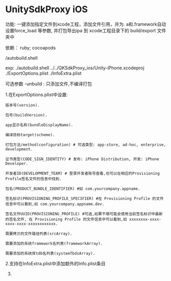 # UnitySdkProxy iOS

功能: 一键添加指定文件到xcode工程，添加文件引用，并为. a和.framework自动设置force_load 等参数, 并打包导出ipa 到 xcode工程目录下的 build/export 文件夹中

依赖： ruby; cocoapods

<path>/autobuild.shell <xcodeProjectPath> <ExportOptionsPlistPath> <InfoExtraPlistPath>

exp:
./autobuild.shell ../../QKSdkProxy_ios/Unity-iPhone.xcodeproj ./ExportOptions.plist ./InfoExtra.plist

可选参数 -unbuild : 只添加文件,不编译打包

1.在ExportOptions.plist中设置:

    版本号(version).
    
    包号(buildVersion).
    
    app显示名称(bundleDisplayName).
    
    编译目标target(scheme).
    
    打包方法/method(configuration) # 可选类型: app-store, ad-hoc, enterprise, development.
    
    证书类型(CODE_SIGN_IDENTITY) # 发布: iPhone Distribution, 开发: iPhone Developer.
    
    开发者ID(DEVELOPMENT_TEAM) # 登录开发者账号查看,也可以在相应的Provisioning Profile签名文件的信息中找到.
    
    包名(PRODUCT_BUNDLE_IDENTIFIER) #如 com.yourcompany.appname.
    
    签名标识(PROVISIONING_PROFILE_SPECIFIER) #在 Provisioning Profile 的文件信息中可以看到,如 com.yourcompany.appname.dev.
    
    签名文件UUID(PROVISIONING_PROFILE) #可选,如果不填可能会使用当前签名标识中最新的签名文件, 在 Provisioning Profile 的文件信息中可以看到,如 xxxxxxxx-xxxx-xxxx-xxxx-xxxxxxxxxxxx.
    
    需要拷贝的文件路径列表(srcArray).
    
    需要添加的系统framework名列表(frameworkArray).
    
    需要添加的系统库tdb名列表(systemTbdsArray).
    
2.支持在InfoExtra.plist中添加额外的Info.plist条目

3.
